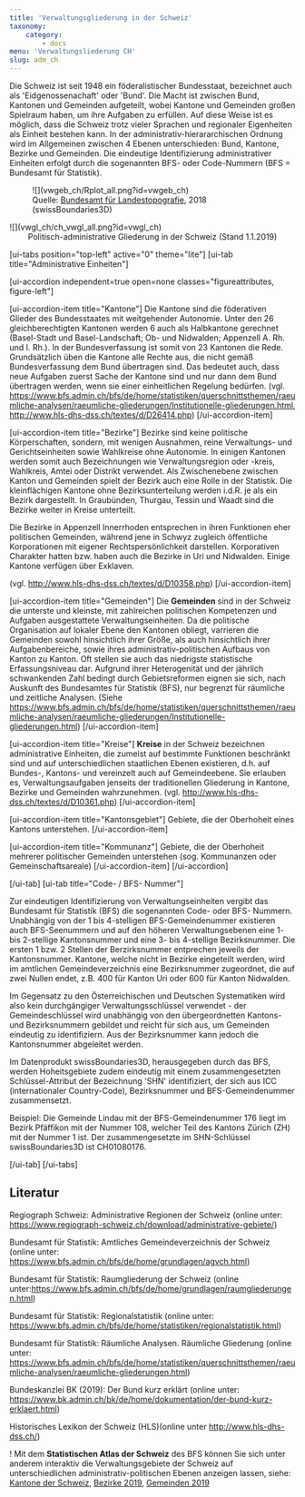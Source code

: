 ```yaml
---
title: 'Verwaltungsgliederung in der Schweiz'
taxonomy:
    category:
        - docs
menu: 'Verwaltungsliederung CH'
slug: adm_ch
---
```


<!-- Farbgebung Schweiz "Forestgreen": #228b22-->

<style>
    .figureattributes{
        max-width:600px;
        width: 100%;
        height: auto;
    }

    #vwgeb_ch{
    }

    #vwgl_ch{

    }

</style>

Die Schweiz ist seit 1948 ein föderalistischer Bundesstaat, bezeichnet auch als 'Eidgenossenachaft' oder 'Bund'. Die Macht ist zwischen Bund, Kantonen und Gemeinden aufgeteilt, wobei Kantone und Gemeinden großen Spielraum haben, um ihre Aufgaben zu erfüllen. Auf diese Weise ist es möglich, dass die Schweiz trotz vieler Sprachen und regionaler Eigenheiten als Einheit bestehen kann. In der administrativ-hierararchischen Ordnung wird im Allgemeinen zwischen 4 Ebenen unterschieden: Bund, Kantone, Bezirke und Gemeinden. Die eindeutige Identifizierung administrativer Einheiten erfolgt durch die sogenannten BFS- oder Code-Nummern (BFS = Bundesamt für Statistik).


<div class="row align-items-center">
   <div class="col-md-6 image-caption" style="padding:0px">
   <figure class="image-caption" markdown="1">
  ![](vwgeb_ch/Rplot_all.png?id=vwgeb_ch)
    <figcaption>Quelle: <a href="https://www.swisstopo.admin.ch/">Bundesamt für Landestopografie</a>, 2018 (swissBoundaries3D)</figcaption>
    </figure>
  </div>
  <div class="col-md-6" markdown="1">
  ![](vwgl_ch/ch_vwgl_all.png?id=vwgl_ch)

  </div>

</div>
  <div id="description" align="middle">Politisch-administrative Gliederung in der Schweiz (Stand 1.1.2019)</div>


[ui-tabs position="top-left" active="0" theme="lite"]
[ui-tab title="Administrative Einheiten"]

[ui-accordion independent=true open=none classes="figureattributes, figure-left"]

[ui-accordion-item title="Kantone"]
Die Kantone sind die föderativen Glieder des Bundesstaates mit weitgehender Autonomie. Unter den 26 gleichberechtigten Kantonen werden 6 auch als Halbkantone gerechnet (Basel-Stadt und Basel-Landschaft; Ob- und Nidwalden; Appenzell A. Rh. und I. Rh.). In der Bundesverfassung ist somit von 23 Kantonen die Rede. Grundsätzlich üben die Kantone alle Rechte aus, die nicht gemäß Bundesverfassung dem Bund übertragen sind. Das bedeutet auch, dass neue Aufgaben zuerst Sache der Kantone sind und nur dann dem Bund übertragen werden, wenn sie einer einheitlichen Regelung bedürfen. (vgl. https://www.bfs.admin.ch/bfs/de/home/statistiken/querschnittsthemen/raeumliche-analysen/raeumliche-gliederungen/Institutionelle-gliederungen.html, http://www.hls-dhs-dss.ch/textes/d/D26414.php)
[/ui-accordion-item]

[ui-accordion-item title="Bezirke"]
Bezirke sind keine politische Körperschaften, sondern, mit wenigen Ausnahmen, reine Verwaltungs- und Gerichtseinheiten sowie Wahlkreise ohne Autonomie. In einigen Kantonen werden somit auch Bezeichnungen wie Verwaltungsregion oder -kreis, Wahlkreis, Amtei oder Distrikt verwendet. Als Zwischenebene zwischen Kanton und Gemeinden spielt der Bezirk auch eine Rolle in der Statistik. Die kleinflächigen Kantone ohne Bezirksunterteilung werden i.d.R. je als ein Bezirk dargestellt. In Graubünden, Thurgau, Tessin und Waadt sind die Bezirke weiter in Kreise unterteilt.

Die Bezirke in Appenzell Innerrhoden entsprechen in ihren Funktionen eher politischen Gemeinden, während jene in Schwyz zugleich öffentliche Korporationen mit eigener Rechtspersönlichkeit darstellen. Korporativen Charakter hatten bzw. haben auch die Bezirke in Uri und Nidwalden. Einige Kantone verfügen über Exklaven.

(vgl. http://www.hls-dhs-dss.ch/textes/d/D10358.php)
[/ui-accordion-item]

[ui-accordion-item title="Gemeinden"]
Die **Gemeinden** sind in der Schweiz die unterste und kleinste, mit zahlreichen politischen Kompetenzen und Aufgaben ausgestattete Verwaltungseinheiten. Da die politische Organisation auf lokaler Ebene den Kantonen obliegt, varrieren die Gemeinden sowohl hinsichtlich ihrer Größe, als auch hinsichtlich ihrer Aufgabenbereiche, sowie ihres administrativ-politischen Aufbaus von Kanton zu Kanton. Oft stellen sie auch das niedrigste statistische Erfassungsniveau dar. Aufgrund ihrer Heterogenität und der jährlich schwankenden Zahl bedingt durch Gebietsreformen eignen sie sich, nach Auskunft des Bundesamtes für Statistik (BFS), nur begrenzt für räumliche und zeitliche Analysen. (Siehe https://www.bfs.admin.ch/bfs/de/home/statistiken/querschnittsthemen/raeumliche-analysen/raeumliche-gliederungen/Institutionelle-gliederungen.html)
[/ui-accordion-item]

[ui-accordion-item title="Kreise"]
**Kreise** in der Schweiz bezeichnen administrative Einheiten, die zumeist auf bestimmte Funktionen beschränkt sind und auf unterschiedlichen staatlichen Ebenen existieren, d.h. auf Bundes-, Kantons- und vereinzelt auch auf Gemeindeebene. Sie erlauben es, Verwaltungsaufgaben jenseits der traditionellen Gliederung in Kantone, Bezirke und Gemeinden wahrzunehmen. (vgl. http://www.hls-dhs-dss.ch/textes/d/D10361.php)
[/ui-accordion-item]

[ui-accordion-item title="Kantonsgebiet"]
Gebiete, die der Oberhoheit eines Kantons unterstehen.
[/ui-accordion-item]

[ui-accordion-item title="Kommunanz"]
Gebiete, die der Oberhoheit mehrerer politischer Gemeinden unterstehen (sog. Kommunanzen oder Gemeinschaftsareale)
[/ui-accordion-item]
[/ui-accordion]

[/ui-tab]
[ui-tab title="Code- / BFS- Nummer"]

Zur eindeutigen Identifizierung von Verwaltungseinheiten vergibt das Bundesamt für Statistik (BFS) die sogenannten Code- oder BFS- Nummern. Unabhängig von der 1 bis 4-stelligen BFS-Gemeindenummer existieren auch BFS-Seenummern und auf den höheren Verwaltungsebenen eine 1- bis 2-stellige Kantonsnummer und eine 3- bis 4-stellige Bezirksnummer. Die ersten 1 bzw. 2 Stellen der Berzirksnummer entprechen jeweils der Kantonsnummer. Kantone, welche nicht in Bezirke eingeteilt werden, wird im amtlichen Gemeindeverzeichnis eine Bezirksnummer  zugeordnet, die auf zwei Nullen endet, z.B. 400 für Kanton Uri oder 600 für Kanton Nidwalden.

Im Gegensatz zu den Österreichischen und Deutschen Systematiken wird also kein durchgängiger Verwaltungsschlüssel verwendet - der Gemeindeschlüssel wird unabhängig von den übergeordnetten Kantons- und Bezirksnummern gebildet und reicht für sich aus, um Gemeinden eindeutig zu identifiziern. Aus der Bezirksnummer kann jedoch die Kantonsnummer abgeleitet werden.

Im Datenprodukt swissBoundaries3D, herausgegeben durch das BFS, werden Hoheitsgebiete zudem eindeutig mit einem zusammengesetzten Schlüssel-Attribut der Bezeichnung 'SHN' identifiziert, der sich aus ICC (internationaler Country-Code), Bezirksnummer und BFS-Gemeindenummer zusammensetzt.

Beispiel:
Die Gemeinde Lindau mit der BFS-Gemeindenummer 176 liegt im Bezirk Pfäffikon mit der Nummer 108, welcher Teil des Kantons Zürich (ZH) mit der Nummer 1 ist. Der zusammengesetzte im SHN-Schlüssel swissBoundaries3D ist CH01080176.


<!--Die BFS-Nummer ist ein von den Statistischen Ämtern der Bundesländer vergebener 5-stelliger Schlüssel zur eindeutigen Identifizierung einer Gemeinde. Er setzt sich wie folgt zusammen zusammen:

<pre style="white-space: pre-wrap;">Kanton&#160;(2 Stellen), Regierungsbezirk&#160;(1 Stelle), Kreis&#160;(2 Stellen) und Gemeinde&#160;(3 Stellen)</pre>

5-stellige Gemeindenummer (Code-NR, BFS-Nr)
(z.B. Kantonsnummer 2 Stellen, dann 4-stelliger Nummernbereich für Gemeinden
z.B. Kanton Zürich, Bezirk Affoltern, Gemeinde Affoltern am Albis 0002-0002)-->
[/ui-tab]
[/ui-tabs]

## Literatur

Regiograph Schweiz: Administrative Regionen der Schweiz (online unter: https://www.regiograph-schweiz.ch/download/administrative-gebiete/)

Bundesamt für Statistik: Amtliches Gemeindeverzeichnis der Schweiz (online unter: https://www.bfs.admin.ch/bfs/de/home/grundlagen/agvch.html)

Bundesamt für Statistik: Raumgliederung der Schweiz (online unter:https://www.bfs.admin.ch/bfs/de/home/grundlagen/raumgliederungen.html)

Bundesamt für Statistik: Regionalstatistik (online unter: https://www.bfs.admin.ch/bfs/de/home/statistiken/regionalstatistik.html)

Bundesamt für Statistik: Räumliche Analysen. Räumliche Gliederung (online unter: https://www.bfs.admin.ch/bfs/de/home/statistiken/querschnittsthemen/raeumliche-analysen/raeumliche-gliederungen.html)

Bundeskanzlei BK (2019): Der Bund kurz erklärt (online unter: https://www.bk.admin.ch/bk/de/home/dokumentation/der-bund-kurz-erklaert.html)

Historisches Lexikon der Schweiz (HLS)(online unter http://www.hls-dhs-dss.ch/)


! Mit dem **Statistischen Atlas der Schweiz** des BFS können Sie sich unter anderem interaktiv die Verwaltungsgebiete der Schweiz auf unterschiedlichen administrativ-politischen Ebenen anzeigen lassen, siehe: [Kantone der Schweiz](https://www.atlas.bfs.admin.ch/maps/13/de/234_233_228_227/134.html), [Bezirke 2019](https://www.atlas.bfs.admin.ch/maps/13/de/14046_231_228_227/22542.html), [Gemeinden 2019](https://www.atlas.bfs.admin.ch/maps/13/de/14045_229_228_227/22541.html)

<script src="adm_ch/animate.js"></script>
